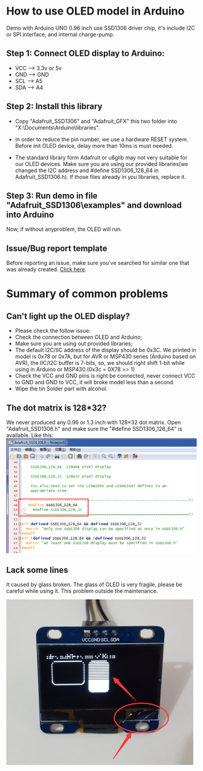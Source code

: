 # How to use OLED model in Arduino

Demo with Arduino UNO
0.96 inch use SSD1306 driver chip, it's include I2C or SPI interface, and internal charge-pump.

## Step 1: Connect OLED display to Arduino:
- VCC --> 3.3v or 5v
- GND --> GND
- SCL --> A5
- SDA --> A4


## Step 2: Install this library
- Copy "Adafruit_SSD1306" and "Adafruit_GFX" this two folder into "X:\Documents\Arduino\libraries".

- In order to reduce the pin number, we use a hardware RESET system. Before init OLED device, delay more than 10ms is must needed.

- The standard library form Adafruit or u8glib may not very suitable for our OLED devices. Make sure you are using our provided libraries(we changed the I2C address and #define SSD1306_128_64 in Adafruit_SSD1306.h). If those files already in you libraries, replace it.

## Step 3: Run demo in file "Adafruit_SSD1306\examples" and download into Arduino
Now, if without anyproblem, the OLED will run.

## Issue/Bug report template
Before reporting an issue, make sure you've searched for similar one that was already created. [Click here](https://github.com/Heltec-Aaron-Lee/heltec0.96OLED/issues).


# Summary of common problems

## Can't light up the OLED display?

- Please check the follow issue:
- Check the connection between OLED and Arduino;
- Make sure you are using out provided libraries;
- The default I2C/IIC address of the display should be 0x3C. We printed in model is 0x78 or 0x7A, but for AVR or MSP430 series (Arduino based on AVR), the IIC/I2C buffer is 7-bits, so, we should right shift 1-bit while using in Arduino or MSP430.(0x3c = 0X78 >> 1)
- Check the VCC and GND pins is right be connected, never connect VCC to GND and GND to VCC, it will broke model less than a second.
- Wipe the tin Solder part with alcohol.

## The dot matrix is 128*32?
We never produced any 0.96 or 1.3 inch with 128*32 dot matrix. Open "Adafruit_SSD1306.h" and make sure the "#define SSD1306_128_64" is available. Like this:
![image](Pic/define.jpg)

## Lack some lines
It caused by glass broken. The glass of OLED is very fragile, please be careful while using it. This problem outside the maintenance.

![image](Pic/broken.jpg)
